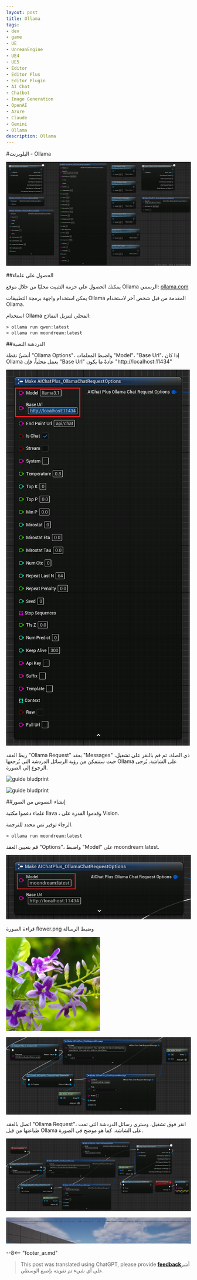 ```yaml
---
layout: post
title: Ollama
tags:
- dev
- game
- UE
- UnreanEngine
- UE4
- UE5
- Editor
- Editor Plus
- Editor Plugin
- AI Chat
- Chatbot
- Image Generation
- OpenAI
- Azure
- Claude
- Gemini
- Ollama
description: Ollama
---
```


<meta property="og:title" content="UE 插件 AIChatPlus 使用说明 - 蓝图篇 - Ollama" />

#البلوبرنت - Ollama

![blueprint](assets/img/2024-ue-aichatplus/usage/blueprint/ollama_all.png)

##الحصول على علماء

يمكنك الحصول على حزمة التثبيت محليًا من خلال موقع Ollama الرسمي: [ollama.com](https://ollama.com/)

يمكن استخدام واجهة برمجة التطبيقات Ollama المقدمة من قبل شخص آخر لاستخدام Ollama.

استخدام Ollama المحلي لتنزيل النماذج:

```shell
> ollama run qwen:latest
> ollama run moondream:latest
```

##الدردشة النصية

أنشئُ نقطة "Ollama Options"، واضبط المعلمات "Model"، "Base Url"، إذا كان Ollama يعمل محلياً، فإن "Base Url" عادةً ما يكون "http://localhost:11434"

![guide bludprint](assets/img/2024-ue-aichatplus/usage/blueprint/ollama_chat_1.png)

ربط العقد "Ollama Request" بعقد "Messages" ذي الصلة، ثم قم بالنقر على تشغيل، حيث ستتمكن من رؤية الرسائل الدردشة التي يُرجعها Ollama على الشاشة. يُرجى الرجوع إلى الصورة.

![guide bludprint](assets/img/2024-ue-aichatplus/guide_ollama_blueprint_chat_1.png)

![guide bludprint](assets/img/2024-ue-aichatplus/guide_ollama_blueprint_chat_2.png)

##إنشاء النصوص من الصور

علماء دعموا مكتبة llava ، وقدموا القدرة على Vision.

الرجاء توفير نص محدد للترجمة.

```shell
> ollama run moondream:latest
```

قم بتعيين العقد "Options"، واضبط "Model" على moondream:latest.

![guide bludprint](assets/img/2024-ue-aichatplus/usage/blueprint/ollama_vision_1.png)

قراءة الصورة flower.png وضبط الرسالة

![flower.png](assets/img/2024-ue-aichatplus/usage/blueprint/ollama_vision_2.png)

![guide bludprint](assets/img/2024-ue-aichatplus/usage/blueprint/ollama_vision_3.png)

اتصل بالعقد "Ollama Request"، انقر فوق تشغيل، وسترى رسائل الدردشة التي تمت طباعتها من قبل Ollama على الشاشة. كما هو موضح في الصورة.

![](assets/img/2024-ue-aichatplus/usage/blueprint/ollama_vision_4.png)

![](assets/img/2024-ue-aichatplus/usage/blueprint/ollama_vision_5.png)

--8<-- "footer_ar.md"


> This post was translated using ChatGPT, please provide [**feedback**](https://github.com/disenone/wiki_blog/issues/new)أشر على أي شيء تم تفويته بإصبع الوسطى. 
